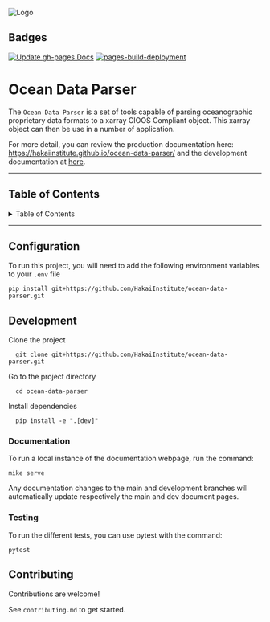 <!-- NOTE: All sections are placeholders. Use the relevant ones-->

![Logo](https://dev-to-uploads.s3.amazonaws.com/uploads/articles/th5xamgrr6se0x5ro4g6.png)

<!-- Make a favicon/logo using something like:

* https://favicon.io/
* https://www.shopify.com/tools/logo-maker/open-source-software
* https://primitive.lol/ -->

## Badges

<!-- You can get project relevant badges from: [shields.io](https://shields.io/) -->

[![Update gh-pages Docs](https://github.com/HakaiInstitute/ocean-data-parser/actions/workflows/generate-documentation.yaml/badge.svg)](https://github.com/HakaiInstitute/ocean-data-parser/actions/workflows/generate-documentation.yaml)
[![pages-build-deployment](https://github.com/HakaiInstitute/ocean-data-parser/actions/workflows/pages/pages-build-deployment/badge.svg)](https://github.com/HakaiInstitute/ocean-data-parser/actions/workflows/pages/pages-build-deployment)

# Ocean Data Parser

The `Ocean Data Parser` is a set of tools capable of parsing oceanographic proprietary data formats to a xarray CIOOS Compliant object. This xarray object can then be use in a number of application.

For more detail, you can review the production documentation here: https://hakaiinstitute.github.io/ocean-data-parser/
and the development documentation at [here](https://hakaiinstitute.github.io/ocean-data-parser/).

---

## Table of Contents

<details>

<summary>Table of Contents</summary>

[Configuration](#configuration)
[Development](#development)
[Tests](#tests)
[Deploying](#deploying)

</details>

---

## Configuration

To run this project, you will need to add the following environment variables to your `.env` file

```env
pip install git+https://github.com/HakaiInstitute/ocean-data-parser.git
```

## Development

Clone the project

```shell
  git clone git+https://github.com/HakaiInstitute/ocean-data-parser.git
```

Go to the project directory

```shell
  cd ocean-data-parser
```

Install dependencies

```shell
  pip install -e ".[dev]"
```

### Documentation
To run a local instance of the documentation webpage, run the command:

```shell
mike serve
```

Any documentation changes to the main and development branches will automatically update respectively the main and dev document pages.

### Testing
To run the different tests, you can use pytest with the command:

```
pytest
```

## Contributing

Contributions are welcome!

See `contributing.md` to get started.